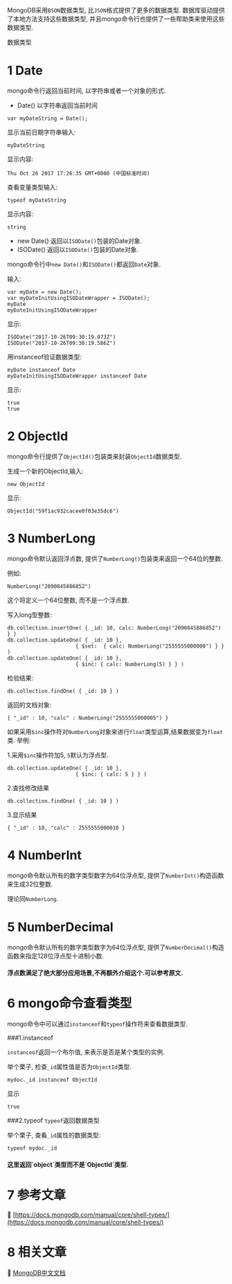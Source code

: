 MongoDB采用`BSON`数据类型, 比`JSON`格式提供了更多的数据类型. 数据库驱动提供了本地方法支持这些数据类型, 并且mongo命令行也提供了一些帮助类来使用这些数据类型.


数据类型


1 Date
===

mongo命令行返回当前时间, 以字符串或者一个对象的形式.

* Date() 以字符串返回当前时间

```
var myDateString = Date();
```

显示当前日期字符串输入:

```
myDateString
```

显示内容:

```
Thu Oct 26 2017 17:26:35 GMT+0800 (中国标准时间)
```

查看变量类型输入:

```
typeof myDateString
```

显示内容:

```
string
```

* new Date() 返回以`ISODate()`包装的Date对象.
* ISODate() 返回以`ISODate()`包装的Date对象.

mongo命令行中`new Date()`和`ISODate()`都返回`Date`对象.

输入:
```
var myDate = new Date();
var myDateInitUsingISODateWrapper = ISODate();
myDate
myDateInitUsingISODateWrapper
```
显示:
```
ISODate("2017-10-26T09:30:19.073Z")
ISODate("2017-10-26T09:30:19.586Z")
```
用instanceof验证数据类型:

```
myDate instanceof Date
myDateInitUsingISODateWrapper instanceof Date
```

显示:
```
true
true
```

2 ObjectId
===

mongo命令行提供了`ObjectId()`包装类来封装`ObjectId`数据类型.

生成一个新的ObjectId,输入:
```
new ObjectId
```

显示:
```
ObjectId("59f1ac932cacee0f03e35dc6")
```

3 NumberLong
===

mongo命令默认返回浮点数, 提供了`NumberLong()`包装类来返回一个64位的整数.

例如:
```
NumberLong("2090845886852")
```

这个将定义一个64位整数, 而不是一个浮点数.

写入long型整数:

```
db.collection.insertOne( { _id: 10, calc: NumberLong("2090845886852") } )
db.collection.updateOne( { _id: 10 },
                      { $set:  { calc: NumberLong("2555555000000") } } )
db.collection.updateOne( { _id: 10 },
                      { $inc: { calc: NumberLong(5) } } )
```

检验结果:

```
db.collection.findOne( { _id: 10 } )
```

返回的文档对象:

```
{ "_id" : 10, "calc" : NumberLong("2555555000005") }
```

如果采用`$inc`操作符对`NumberLong`对象来进行`float`类型运算,结果数据变为`float`类.
举例:

1.采用`$inc`操作符加5, `5`默认为浮点型.

```
db.collection.updateOne( { _id: 10 },
                      { $inc: { calc: 5 } } )
```

2.查找修改结果

```
db.collection.findOne( { _id: 10 } )
``` 

3.显示结果

```
{ "_id" : 10, "calc" : 2555555000010 }
```

4 NumberInt
===

mongo命令默认所有的数字类型数字为64位浮点型, 提供了`NumberInt()`构造函数来生成32位整数.

理论同`NumberLong`.

5 NumberDecimal
===

mongo命令默认所有的数字类型数字为64位浮点型, 提供了`NumberDecimal()`构造函数来指定128位浮点型十进制小数.

<div class="bs-callout bs-callout-warning">
    <h4>浮点数满足了绝大部分应用场景,不再额外介绍这个.可以参考原文.</h4>
</div>

6 mongo命令查看类型
===

mongo命令中可以通过`instanceof`和`typeof`操作符来查看数据类型.

###1.instanceof

`instanceof`返回一个布尔值, 来表示是否是某个类型的实例.

举个栗子, 检查`_id`属性值是否为`ObjectId`类型.

```
mydoc._id instanceof ObjectId
```

显示

```
true
```

###2.typeof
`typeof`返回数据类型

举个栗子, 查看`_id`属性的数据类型:

```
typeof mydoc._id
```

<div class="bs-callout bs-callout-warning">
    <h4>这里返回`object`类型而不是`ObjectId`类型.</h4>
</div>

7 参考文章
===

📖 [https://docs.mongodb.com/manual/core/shell-types/](https://docs.mongodb.com/manual/core/shell-types/)


8 相关文章
===

📖 [MongoDB中文文档](http://localhost/article/mongodb/index.html)